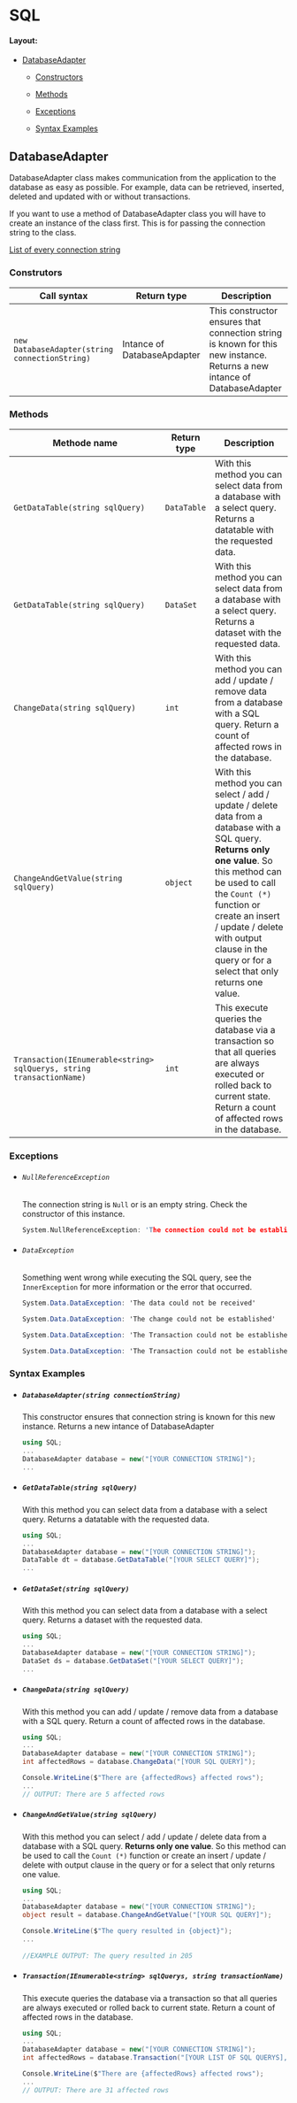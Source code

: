 # SQL

#### Layout:

- [DatabaseAdapter](#DatabaseAdapter)

  - [Constructors](#Construtors)

  - [Methods](#Methods)

  - [Exceptions](#Exceptions)

  - <a href="#Syntax Examples">Syntax Examples</a>

    

## DatabaseAdapter

DatabaseAdapter class makes communication from the application to the database as easy as possible. For example, data can be retrieved, inserted, deleted and updated with or without transactions.

If you want to use a method of DatabaseAdapter class you will have to create an instance of the class first. This is for passing the connection string to the class.

<a href="https://www.connectionstrings.com/" target="_blank">List of every connection string</a>



### Construtors

| Call syntax                                    | Return type                 | Description                                                  |
| ---------------------------------------------- | --------------------------- | ------------------------------------------------------------ |
| `new DatabaseAdapter(string connectionString)` | Intance of DatabaseApdapter | This constructor ensures that connection string is known for this new instance. Returns a new intance of DatabaseAdapter |



### Methods

| Methode name                                                 | Return type | Description                                                  |
| ------------------------------------------------------------ | ----------- | ------------------------------------------------------------ |
| `GetDataTable(string sqlQuery)`                              | `DataTable` | With this method you can select data from a database with a select query. Returns a datatable with the requested data. |
| `GetDataTable(string sqlQuery)`                              | `DataSet`   | With this method you can select data from a database with a select query. Returns a dataset with the requested data. |
| `ChangeData(string sqlQuery)`                                | `int`       | With this method you can add / update / remove data from a database with a SQL query. Return a count of affected rows in the database. |
| `ChangeAndGetValue(string sqlQuery)`                         | `object`    | With this method you can select / add / update / delete data from a database with a SQL query. **Returns only one value**. So this method can be used to call the `Count (*)` function or create an insert / update / delete with output clause in the query or for a select that only returns one value. |
| `Transaction(IEnumerable<string> sqlQuerys, string transactionName)` | `int`       | This execute queries the database via a transaction so that all queries are always executed or rolled back to current state. Return a count of affected rows in the database. |



### Exceptions

- ###### `NullReferenceException`

  The connection string is `Null` or is an empty string. Check the constructor of this instance.

  ```c
  System.NullReferenceException: 'The connection could not be established because connection string was empty'
  ```

  

- ###### `DataException`

  Something went wrong while executing the SQL query, see the `InnerException` for more information or the error that occurred.

  ```c#
  System.Data.DataException: 'The data could not be received'
  ```

  ```c#
  System.Data.DataException: 'The change could not be established'
  ```

  ```c#
  System.Data.DataException: 'The Transaction could not be established'
  ```

  ```c#
  System.Data.DataException: 'The Transaction could not be established and a rollback has failed!'
  ```






### Syntax Examples

- ##### `DatabaseAdapter(string connectionString)`

  This constructor ensures that connection string is known for this new instance. Returns a new intance of DatabaseAdapter

  ```c#
  using SQL;
  ...
  DatabaseAdapter database = new("[YOUR CONNECTION STRING]");
  ...
  ```

  

- ##### `GetDataTable(string sqlQuery)`

  With this method you can select data from a database with a select query. Returns a datatable with the requested data.

  ```c#
  using SQL;
  ...
  DatabaseAdapter database = new("[YOUR CONNECTION STRING]");
  DataTable dt = database.GetDataTable("[YOUR SELECT QUERY]");
  ...
  ```

  

- ##### `GetDataSet(string sqlQuery)`

  With this method you can select data from a database with a select query. Returns a dataset with the requested data.

  ```c#
  using SQL;
  ...
  DatabaseAdapter database = new("[YOUR CONNECTION STRING]");
  DataSet ds = database.GetDataSet("[YOUR SELECT QUERY]");
  ...
  ```

  

- ##### `ChangeData(string sqlQuery)`

  With this method you can add / update / remove data from a database with a SQL query. Return a count of affected rows in the database.  

  ```c#
  using SQL;
  ...
  DatabaseAdapter database = new("[YOUR CONNECTION STRING]");
  int affectedRows = database.ChangeData("[YOUR SQL QUERY]");
  
  Console.WriteLine($"There are {affectedRows} affected rows");
  ...
  // OUTPUT: There are 5 affected rows
  
  
  ```




- ##### `ChangeAndGetValue(string sqlQuery)`

  With this method you can select / add / update / delete data from a database with a SQL query. **Returns only one value**. So this method can be used to call the `Count (*)` function or create an insert / update / delete with output clause in the query or for a select that only returns one value.

  ```c#
  using SQL;
  ...
  DatabaseAdapter database = new("[YOUR CONNECTION STRING]");
  object result = database.ChangeAndGetValue("[YOUR SQL QUERY]");
  
  Console.WriteLine($"The query resulted in {object}");
  ...
      
  //EXAMPLE OUTPUT: The query resulted in 205
  ```

  

- ##### `Transaction(IEnumerable<string> sqlQuerys, string transactionName)`

  This execute queries the database via a transaction so that all queries are always executed or rolled back to current state. Return a count of affected rows in the database.

  ```c#
  using SQL;
  ...
  DatabaseAdapter database = new("[YOUR CONNECTION STRING]");
  int affectedRows = database.Transaction("[YOUR LIST OF SQL QUERYS], [A NEW TRANACTION NAME]");
  
  Console.WriteLine($"There are {affectedRows} affected rows");
  ...
  // OUTPUT: There are 31 affected rows
  ```

  



##### 



###### 

